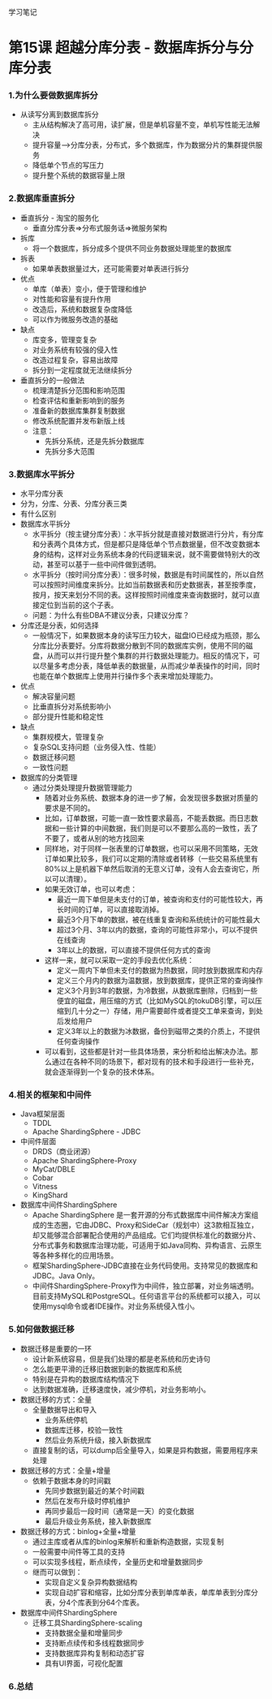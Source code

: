学习笔记

# 第15课 超越分库分表 - 数据库拆分与分库分表

### 1.为什么要做数据库拆分

- 从读写分离到数据库拆分
  - 主从结构解决了高可用，读扩展，但是单机容量不变，单机写性能无法解决
  - 提升容量-->分库分表，分布式，多个数据库，作为数据分片的集群提供服务
  - 降低单个节点的写压力
  - 提升整个系统的数据容量上限

### 2.数据库垂直拆分

- 垂直拆分 - 淘宝的服务化
  - 垂直分库分表=>分布式服务话=>微服务架构
- 拆库 
  - 将一个数据库，拆分成多个提供不同业务数据处理能里的数据库
- 拆表
  - 如果单表数据量过大，还可能需要对单表进行拆分
- 优点
  - 单库（单表）变小，便于管理和维护
  - 对性能和容量有提升作用
  - 改造后，系统和数据复杂度降低
  - 可以作为微服务改造的基础
- 缺点
  - 库变多，管理变复杂
  - 对业务系统有较强的侵入性
  - 改造过程复杂，容易出故障
  - 拆分到一定程度就无法继续拆分
- 垂直拆分的一般做法
  - 梳理清楚拆分范围和影响范围
  - 检查评估和重新影响到的服务
  - 准备新的数据库集群复制数据
  - 修改系统配置并发布新版上线
  - 注意：
    - 先拆分系统，还是先拆分数据库
    - 先拆分多大范围

### 3.数据库水平拆分

- 水平分库分表
- 分为，分库、分表、分库分表三类
- 有什么区别
- 数据库水平拆分
  - 水平拆分（按主键分库分表）：水平拆分就是直接对数据进行分片，有分库和分表两个具体方式，但是都只是降低单个节点数据量，但不改变数据本身的结构，这样对业务系统本身的代码逻辑来说，就不需要做特别大的改动，甚至可以基于一些中间件做到透明。
  - 水平拆分（按时间分库分表）：很多时候，数据是有时间属性的，所以自然可以按照时间维度来拆分。比如当前数据表和历史数据表，甚至按季度，按月，按天来划分不同的表。这样按照时间维度来查询数据时，就可以直接定位到当前的这个子表。
  - 问题：为什么有些DBA不建议分表，只建议分库？
- 分库还是分表，如何选择
  - 一般情况下，如果数据本身的读写压力较大，磁盘IO已经成为瓶颈，那么分库比分表要好。分库将数据分散到不同的数据库实例，使用不同的磁盘，从而可以并行提升整个集群的并行数据处理能力。相反的情况下，可以尽量多考虑分表，降低单表的数据量，从而减少单表操作的时间，同时也能在单个数据库上使用并行操作多个表来增加处理能力。
- 优点
  - 解决容量问题
  - 比垂直拆分对系统影响小
  - 部分提升性能和稳定性
- 缺点
  - 集群规模大，管理复杂
  - 复杂SQL支持问题（业务侵入性、性能）
  - 数据迁移问题
  - 一致性问题
- 数据库的分类管理
  - 通过分类处理提升数据管理能力
    - 随着对业务系统、数据本身的进一步了解，会发现很多数据对质量的要求是不同的。
    - 比如，订单数据，可能一直一致性要求最高，不能丢数据。而日志数据和一些计算的中间数据，我们则是可以不要那么高的一致性，丢了不要了，或者从别的地方找回来
    - 同样地，对于同样一张表里的订单数据，也可以采用不同策略，无效订单如果比较多，我们可以定期的清除或者转移（一些交易系统里有80%以上是机器下单然后取消的无意义订单，没有人会去查询它，所以可以清理）。
    - 如果无效订单，也可以考虑：
      - 最近一周下单但是未支付的订单，被查询和支付的可能性较大，再长时间的订单，可以直接取消掉。
      - 最近3个月下单的数据，被在线重复查询和系统统计的可能性最大
      - 超过3个月、3年以内的数据，查询的可能性非常小，可以不提供在线查询
      - 3年以上的数据，可以直接不提供任何方式的查询
    - 这样一来，就可以采取一定的手段去优化系统：
      - 定义一周内下单但未支付的数据为热数据，同时放到数据库和内存
      - 定义三个月内的数据为温数据，放到数据库，提供正常的查询操作
      - 定义3个月到3年的数据，为冷数据，从数据库删除，归档到一些便宜的磁盘，用压缩的方式（比如MySQL的tokuDB引擎，可以压缩到几十分之一）存储，用户需要邮件或者提交工单来查询，到处后发给用户
      - 定义3年以上的数据为冰数据，备份到磁带之类的介质上，不提供任何查询操作
    - 可以看到，这些都是针对一些具体场景，来分析和给出解决办法。那么通过在各种不同的场景下，都对现有的技术和手段进行一些补充，就会逐渐得到一个复杂的技术体系。

### 4.相关的框架和中间件

- Java框架层面
  - TDDL
  - Apache ShardingSphere - JDBC
- 中间件层面
  - DRDS（商业闭源）
  - Apache ShardingSphere-Proxy
  - MyCat/DBLE
  - Cobar
  - Vitness
  - KingShard
- 数据库中间件ShardingSphere
  - Apache ShardingSphere 是一套开源的分布式数据库中间件解决方案组成的生态圈，它由JDBC、Proxy和SideCar（规划中）这3款相互独立，却又能够混合部署配合使用的产品组成。它们均提供标准化的数据分片、分布式事务和数据库治理功能，可适用于如Java同构、异构语言、云原生等各种多样化的应用场景。
  - 框架ShardingSphere-JDBC直接在业务代码使用。支持常见的数据库和JDBC。Java Only。
  - 中间件ShardingSphere-Proxy作为中间件，独立部署，对业务端透明。目前支持MySQL和PostgreSQL。任何语言平台的系统都可以接入，可以使用mysql命令或者IDE操作。对业务系统侵入性小。

### 5.如何做数据迁移

- 数据迁移是重要的一环
  - 设计新系统容易，但是我们处理的都是老系统和历史诗句
  - 怎么能更平滑的迁移旧数据到新的数据库和系统
  - 特别是在异构的数据库结构情况下
  - 达到数据准确，迁移速度快，减少停机，对业务影响小。
- 数据迁移的方式：全量
  - 全量数据导出和导入
    - 业务系统停机
    - 数据库迁移，校验一致性
    - 然后业务系统升级，接入新数据库
  - 直接复制的话，可以dump后全量导入，如果是异构数据，需要用程序来处理
- 数据迁移的方式：全量+增量
  - 依赖于数据本身的时间戳
    - 先同步数据到最近的某个时间戳
    - 然后在发布升级时停机维护
    - 再同步最后一段时间（通常是一天）的变化数据
    - 最后升级业务系统，接入新数据库
- 数据迁移的方式：binlog+全量+增量
  - 通过主库或者从库的binlog来解析和重新构造数据，实现复制
  - 一般需要中间件等工具的支持
  - 可以实现多线程，断点续传，全量历史和增量数据同步
  - 继而可以做到：
    - 实现自定义复杂异构数据结构
    - 实现自动扩容和缩容，比如分库分表到单库单表，单库单表到分库分表，分4个库表到分64个库表。
- 数据库中间件ShardingSphere
  - 迁移工具ShardingSphere-scaling
    - 支持数据全量和增量同步
    - 支持断点续传和多线程数据同步
    - 支持数据库异构复制和动态扩容
    - 具有UI界面，可视化配置

### 6.总结

